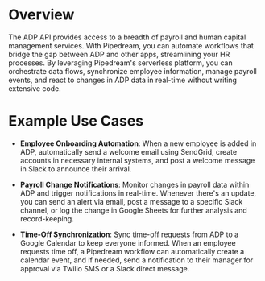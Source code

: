 # Overview

The ADP API provides access to a breadth of payroll and human capital management services. With Pipedream, you can automate workflows that bridge the gap between ADP and other apps, streamlining your HR processes. By leveraging Pipedream's serverless platform, you can orchestrate data flows, synchronize employee information, manage payroll events, and react to changes in ADP data in real-time without writing extensive code.

# Example Use Cases

- **Employee Onboarding Automation**: When a new employee is added in ADP, automatically send a welcome email using SendGrid, create accounts in necessary internal systems, and post a welcome message in Slack to announce their arrival.

- **Payroll Change Notifications**: Monitor changes in payroll data within ADP and trigger notifications in real-time. Whenever there's an update, you can send an alert via email, post a message to a specific Slack channel, or log the change in Google Sheets for further analysis and record-keeping.

- **Time-Off Synchronization**: Sync time-off requests from ADP to a Google Calendar to keep everyone informed. When an employee requests time off, a Pipedream workflow can automatically create a calendar event, and if needed, send a notification to their manager for approval via Twilio SMS or a Slack direct message.
